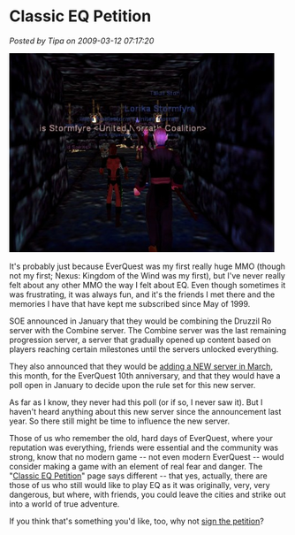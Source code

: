 # Classic EQ Petition

*Posted by Tipa on 2009-03-12 07:17:20*

[![najena](../uploads/2009/03/najena-480x360.jpg "najena")](../uploads/2009/03/najena.jpg)

It's probably just because EverQuest was my first really huge MMO (though not my first; Nexus: Kingdom of the Wind was my first), but I've never really felt about any other MMO the way I felt about EQ. Even though sometimes it was frustrating, it was always fun, and it's the friends I met there and the memories I have that have kept me subscribed since May of 1999.

SOE announced in January that they would be combining the Druzzil Ro server with the Combine server. The Combine server was the last remaining progression server, a server that gradually opened up content based on players reaching certain milestones until the servers unlocked everything. 

They also announced that they would be [adding a NEW server in March](../index.php/2008/12/19/everquest-merging-servers-adding-new-server-in-2009/), this month, for the EverQuest 10th anniversary, and that they would have a poll open in January to decide upon the rule set for this new server.

As far as I know, they never had this poll (or if so, I never saw it). But I haven't heard anything about this new server since the announcement last year. So there still might be time to influence the new server.

Those of us who remember the old, hard days of EverQuest, where your reputation was everything, friends were essential and the community was strong, know that no modern game -- not even modern EverQuest -- would consider making a game with an element of real fear and danger. The "[Classic EQ Petition](http://www.classiceqpetition.com/)" page says different -- that yes, actually, there are those of us who still would like to play EQ as it was originally, very, very dangerous, but where, with friends, you could leave the cities and strike out into a world of true adventure.

If you think that's something you'd like, too, why not [sign the petition](http://www.classiceqpetition.com/petition.php)? 
